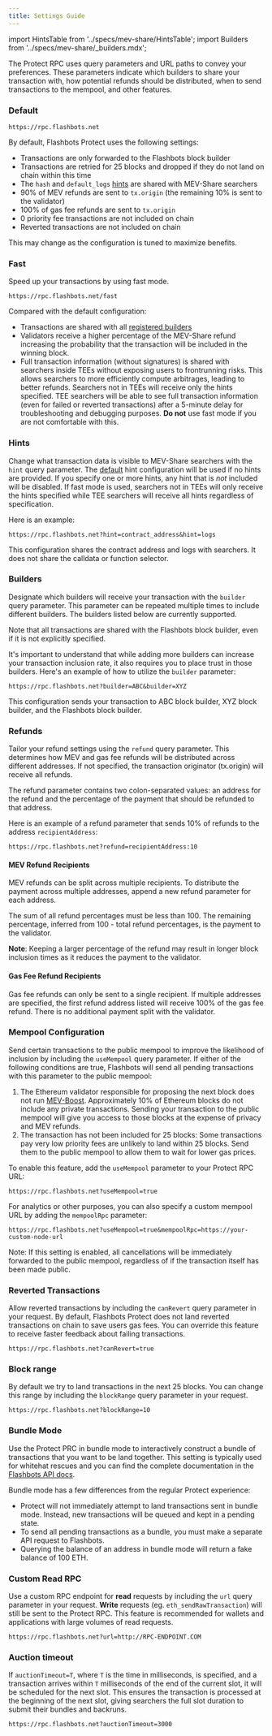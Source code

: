 ```yaml
---
title: Settings Guide
---
```


import HintsTable from '../specs/mev-share/HintsTable';
import Builders from '../specs/mev-share/_builders.mdx';

The Protect RPC uses query parameters and URL paths to convey your preferences. These parameters indicate which builders to share your transaction with, how potential refunds should be distributed, when to send transactions to the mempool, and other features.

### Default

```url
https://rpc.flashbots.net
```

By default, Flashbots Protect uses the following settings:
- Transactions are only forwarded to the Flashbots block builder
- Transactions are retried for 25 blocks and dropped if they do not land on chain within this time
- The `hash` and `default_logs` [hints](/flashbots-protect/settings-guide#hints) are shared with MEV-Share searchers
- 90% of MEV refunds are sent to `tx.origin` (the remaining 10% is sent to the validator)
- 100% of gas fee refunds are sent to `tx.origin`
- 0 priority fee transactions are not included on chain
- Reverted transactions are not included on chain

This may change as the configuration is tuned to maximize benefits.

### Fast

Speed up your transactions by using fast mode.

```url
https://rpc.flashbots.net/fast
```

Compared with the default configuration:
- Transactions are shared with all [registered builders](https://github.com/flashbots/dowg/blob/main/builder-registrations.json)
- Validators receive a higher percentage of the MEV-Share refund increasing the probability that the transaction will be included in the winning block.
- Full transaction information (without signatures) is shared with searchers inside TEEs without exposing users to frontrunning risks. This allows searchers to more efficiently compute arbitrages, leading to better refunds. Searchers not in TEEs will receive only the hints specified. TEE searchers will be able to see full transaction information (even for failed or reverted transactions) after a 5-minute delay for troubleshooting and debugging purposes. **Do not** use fast mode if you are not comfortable with this. 

### Hints

Change what transaction data is visible to MEV-Share searchers with the `hint` query parameter. The [default](/flashbots-protect/settings-guide#default) hint configuration will be used if no hints are provided. If you specify one or more hints, any hint that is _not_ included will be disabled. If fast mode is used, searchers not in TEEs will only receive the hints specified while TEE searchers will receive all hints regardless of specification. 

<HintsTable />

Here is an example:

```url
https://rpc.flashbots.net?hint=contract_address&hint=logs
```

This configuration shares the contract address and logs with searchers. It does not share the calldata or function selector.

### Builders

Designate which builders will receive your transaction with the `builder` query parameter. This parameter can be repeated multiple times to include different builders. The builders listed below are currently supported.

Note that all transactions are shared with the Flashbots block builder, even if it is not explicitly specified.

<Builders />

It's important to understand that while adding more builders can increase your transaction inclusion rate, it also requires you to place trust in those builders. Here's an example of how to utilize the `builder` parameter:

```url
https://rpc.flashbots.net?builder=ABC&builder=XYZ
```

This configuration sends your transaction to ABC block builder, XYZ block builder, and the Flashbots block builder.

### Refunds

Tailor your refund settings using the `refund` query parameter. This determines how MEV and gas fee refunds will be distributed across different addresses. If not specified, the transaction originator (tx.origin) will receive all refunds.

The refund parameter contains two colon-separated values: an address for the refund and the percentage of the payment that should be refunded to that address.

Here is an example of a refund parameter that sends 10% of refunds to the address `recipientAddress`:

```URL
https://rpc.flashbots.net?refund=recipientAddress:10
```

#### MEV Refund Recipients

MEV refunds can be split across multiple recipients. To distribute the payment across multiple addresses, append a new refund parameter for each address.

The sum of all refund percentages must be less than 100. The remaining percentage, inferred from 100 - total refund percentages, is the payment to the validator.

**Note**: Keeping a larger percentage of the refund may result in longer block inclusion times as it reduces the payment to the validator.

#### Gas Fee Refund Recipients

Gas fee refunds can only be sent to a single recipient. If multiple addresses are specified, the first refund address listed will receive 100% of the gas fee refund. There is no additional payment split with the validator.

### Mempool Configuration

Send certain transactions to the public mempool to improve the likelihood of inclusion by including the `useMempool` query parameter. If either of the following conditions are true, Flashbots will send all pending transactions with this parameter to the public mempool:
1. The Ethereum validator responsible for proposing the next block does not run [MEV-Boost](/flashbots-mev-boost/introduction). Approximately 10% of Ethereum blocks do not include any private transactions. Sending your transaction to the public mempool will give you access to those blocks at the expense of privacy and MEV refunds.
2. The transaction has not been included for 25 blocks: Some transactions pay very low priority fees are unlikely to land within 25 blocks. Send them to the public mempool to allow them to wait for lower gas prices.

To enable this feature, add the `useMempool` parameter to your Protect RPC URL:

```url
https://rpc.flashbots.net?useMempool=true
```

For analytics or other purposes, you can also specify a custom mempool URL by adding the `mempoolRpc` parameter:

```url
https://rpc.flashbots.net?useMempool=true&mempoolRpc=https://your-custom-node-url
```

Note: If this setting is enabled, all cancellations will be immediately forwarded to the public mempool, regardless of if the transaction itself has been made public.

### Reverted Transactions

Allow reverted transactions by including the `canRevert` query parameter in your request. By default, Flashbots Protect does not land reverted transactions on chain to save users gas fees. You can override this feature to receive faster feedback about failing transactions.

```url
https://rpc.flashbots.net?canRevert=true
```

### Block range

By default we try to land transactions in the next 25 blocks. You can change this range by including the `blockRange` query parameter in your request.

```url
https://rpc.flashbots.net?blockRange=10
```

### Bundle Mode

Use the Protect PRC in bundle mode to interactively construct a bundle of transactions that you want to be land together. This setting is typically used for whitehat rescues and you can find the complete documentation in the [Flashbots API docs](https://docs.flashbots.net/flashbots-protect/additional-documentation/bundle-cache).

Bundle mode has a few differences from the regular Protect experience:
- Protect will not immediately attempt to land transactions sent in bundle mode. Instead, new transactions will be queued and kept in a pending state.
- To send all pending transactions as a bundle, you must make a separate API request to Flashbots.
- Querying the balance of an address in bundle mode will return a fake balance of 100 ETH.

### Custom Read RPC

Use a custom RPC endpoint for **read** requests by including the `url` query parameter in your request. **Write** requests (eg. `eth_sendRawTransaction`) will still be sent to the Protect RPC. This feature is recommended for wallets and applications with large volumes of read requests.

```url
https://rpc.flashbots.net?url=http://RPC-ENDPOINT.COM
```

### Auction timeout

If `auctionTimeout=T`, where `T` is the time in milliseconds, is specified, and a transaction arrives within `T` milliseconds of the end of the current slot, it will be scheduled for the next slot.
This ensures the transaction is processed at the beginning of the next slot, giving searchers the full slot duration to submit their bundles and backruns.

```
https://rpc.flashbots.net?auctionTimeout=3000
```
